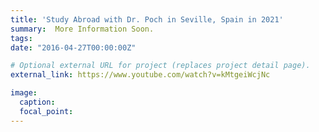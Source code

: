 ```yaml
---
title: 'Study Abroad with Dr. Poch in Seville, Spain in 2021'
summary:  More Information Soon.
tags:
date: "2016-04-27T00:00:00Z"

# Optional external URL for project (replaces project detail page).
external_link: https://www.youtube.com/watch?v=kMtgeiWcjNc

image:
  caption: 
  focal_point: 
---
```

